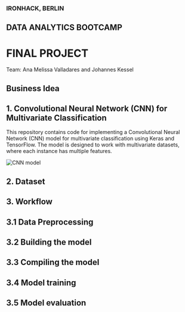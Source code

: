 ### IRONHACK, BERLIN
## DATA ANALYTICS BOOTCAMP
# FINAL PROJECT

Team: Ana Melissa Valladares and Johannes Kessel

## Business Idea

## 1. Convolutional Neural Network (CNN) for Multivariate Classification
This repository contains code for implementing a Convolutional Neural Network (CNN) model for multivariate classification using Keras and TensorFlow. The model is designed to work with multivariate datasets, where each instance has multiple features.


![CNN model](github.com/anamel-vd/FINAL-PROJECT/blob/main/CNN.png)

## 2. Dataset


## 3. Workflow


## 3.1 Data Preprocessing

## 3.2 Building the model

## 3.3 Compiling the model

## 3.4 Model training

## 3.5 Model evaluation





